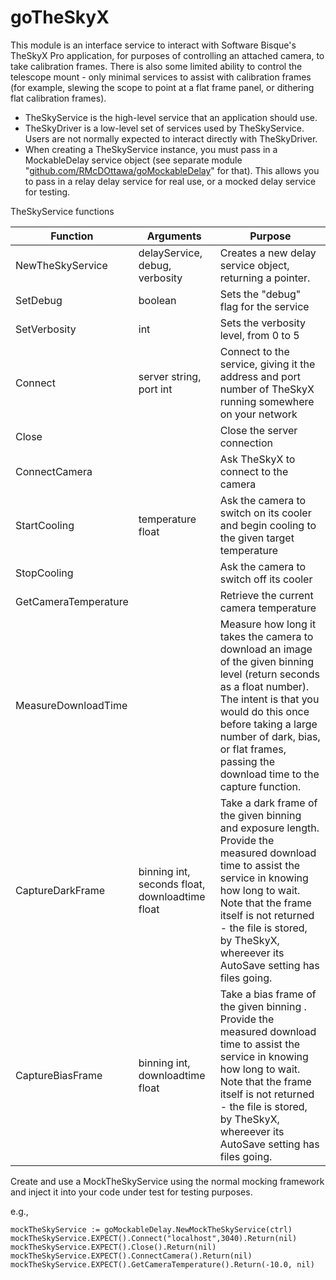 # goTheSkyX

This module is an interface service to interact with Software Bisque's TheSkyX Pro application, for purposes of controlling an attached camera, to take calibration frames. There is also some limited ability to control the telescope mount - only minimal services to assist with calibration frames (for example, slewing the scope to point at a flat frame panel, or dithering flat calibration frames).

- TheSkyService is the high-level service that an application should use.
- TheSkyDriver is a low-level set of services used by TheSkyService.  Users are not normally expected to interact directly with TheSkyDriver.  
- When creating a TheSkyService instance, you must pass in a MockableDelay service object (see separate module "[github.com/RMcDOttawa/goMockableDelay](https://github.com/RMcDOttawa/goMockableDelay)" for that). This allows you to pass in a relay delay service for real use, or a mocked delay service for testing.

TheSkyService functions

| Function             | Arguments                                      | Purpose                                                                                                                                                                                                                                                                           |
| -------------------- | ---------------------------------------------- | --------------------------------------------------------------------------------------------------------------------------------------------------------------------------------------------------------------------------------------------------------------------------------- |
| NewTheSkyService     | delayService, debug, verbosity                 | Creates a new delay service object, returning a pointer.                                                                                                                                                                                                                          |
| SetDebug             | boolean                                        | Sets the "debug" flag for the service                                                                                                                                                                                                                                             |
| SetVerbosity         | int                                            | Sets the verbosity level, from 0 to 5                                                                                                                                                                                                                                             |
| Connect              | server string, port int                        | Connect to the service, giving it the address and port number of TheSkyX running somewhere on your network                                                                                                                                                                        |
| Close                |                                                | Close the server connection                                                                                                                                                                                                                                                       |
| ConnectCamera        |                                                | Ask TheSkyX to connect to the camera                                                                                                                                                                                                                                              |
| StartCooling         | temperature float                              | Ask the camera to switch on its cooler and begin cooling to the given target temperature                                                                                                                                                                                          |
| StopCooling          |                                                | Ask the camera to switch off its cooler                                                                                                                                                                                                                                           |
| GetCameraTemperature |                                                | Retrieve the current camera temperature                                                                                                                                                                                                                                           |
| MeasureDownloadTime  |                                                | Measure how long it takes the camera to download an image of the given binning level (return seconds as a float number). The intent is that you would do this once before taking a large number of dark, bias, or flat frames, passing the download time to the capture function. |
| CaptureDarkFrame     | binning int, seconds float, downloadtime float | Take a dark frame of the given binning and exposure length. Provide the measured download time to assist the service in knowing how long to wait.  Note that the frame itself is not returned - the file is stored, by TheSkyX, whereever its AutoSave setting has files going.   |
| CaptureBiasFrame     | binning int, downloadtime float                | Take a bias frame of the given binning . Provide the measured download time to assist the service in knowing how long to wait. Note that the frame itself is not returned - the file is stored, by TheSkyX, whereever its AutoSave setting has files going.                       |

Create and use a MockTheSkyService using the normal mocking framework and inject it into your code under test for testing purposes.

e.g.,

````
mockTheSkyService := goMockableDelay.NewMockTheSkyService(ctrl)
mockTheSkyService.EXPECT().Connect("localhost",3040).Return(nil)
mockTheSkyService.EXPECT().Close().Return(nil)
mockTheSkyService.EXPECT().ConnectCamera().Return(nil)
mockTheSkyService.EXPECT().GetCameraTemperature().Return(-10.0, nil)
````